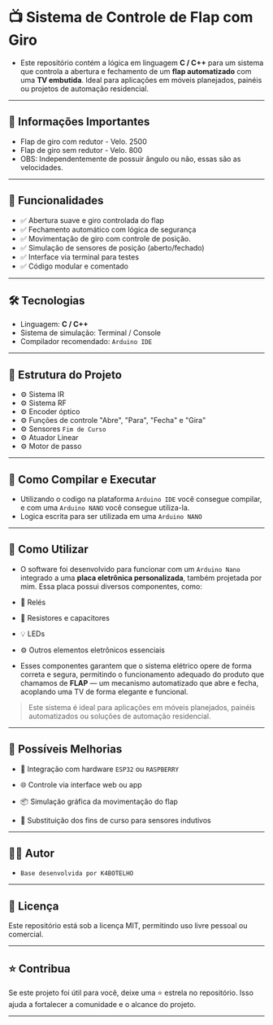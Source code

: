 # 📺 Sistema de Controle de Flap com Giro

- Este repositório contém a lógica em linguagem **C / C++** para um sistema que controla a abertura e fechamento de um **flap automatizado** com uma **TV embutida**. Ideal para aplicações em móveis planejados, painéis ou projetos de automação residencial.

---

## 🚧 Informações Importantes
- Flap de giro com redutor - Velo. 2500
- Flap de giro sem redutor - Velo. 800
- OBS: Independentemente de possuir ângulo ou não, essas são as velocidades.

---

## 🚀 Funcionalidades

- ✅ Abertura suave e giro controlada do flap
- ✅ Fechamento automático com lógica de segurança
- ✅ Movimentação de giro com controle de posição.
- ✅ Simulação de sensores de posição (aberto/fechado)
- ✅ Interface via terminal para testes
- ✅ Código modular e comentado

---

## 🛠️ Tecnologias

- Linguagem: **C / C++**
- Sistema de simulação: Terminal / Console
- Compilador recomendado: `Arduino IDE`

---

## 📂 Estrutura do Projeto

- ⚙ Sistema IR
- ⚙ Sistema RF
- ⚙ Encoder óptico
- ⚙ Funções de controle "Abre", "Para", "Fecha" e "Gira"
- ⚙ Sensores `Fim de Curso`
- ⚙ Atuador Linear
- ⚙ Motor de passo

---

## 🧪 Como Compilar e Executar

- Utilizando o codigo na plataforma `Arduino IDE` você consegue compilar, e com uma `Arduino NANO` você consegue utiliza-la.
- Logica escrita para ser utilizada em uma `Arduino NANO`

---

## 🤖 Como Utilizar

- O software foi desenvolvido para funcionar com um `Arduino Nano` integrado a uma **placa eletrônica personalizada**, também projetada por mim. Essa placa possui diversos componentes, como:

- 🔌 Relés
- 🔋 Resistores e capacitores
- 💡 LEDs
- ⚙️ Outros elementos eletrônicos essenciais

- Esses componentes garantem que o sistema elétrico opere de forma correta e segura, permitindo o funcionamento adequado do produto que chamamos de **FLAP** — um mecanismo automatizado que abre e fecha, acoplando uma TV de forma elegante e funcional.

> Este sistema é ideal para aplicações em móveis planejados, painéis automatizados ou soluções de automação residencial.

---

## 📌 Possíveis Melhorias

- 🔌 Integração com hardware `ESP32` ou `RASPBERRY`

- 🌐 Controle via interface web ou app

- 📦 Simulação gráfica da movimentação do flap

- 🔄 Substituição dos fins de curso para sensores indutivos

---

## 👨‍💻 Autor
- `Base desenvolvida por K4BOTELHO`

---

## 📜 Licença

Este repositório está sob a licença MIT, permitindo uso livre pessoal ou comercial.

---

## ⭐ Contribua

Se este projeto foi útil para você, deixe uma ⭐ estrela no repositório. Isso ajuda a fortalecer a comunidade e o alcance do projeto.

---
